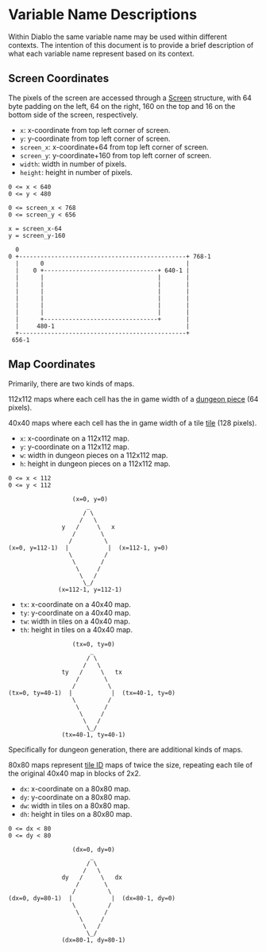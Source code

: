 # Variable Name Descriptions

Within Diablo the same variable name may be used within different contexts. The intention of this document is to provide a brief description of what each variable name represent based on its context.

## Screen Coordinates

The pixels of the screen are accessed through a [Screen](https://github.com/sanctuary/notes/blob/master/structs.h#Screen) structure, with 64 byte padding on the left, 64 on the right, 160 on the top and 16 on the bottom side of the screen, respectively.

* `x`: x-coordinate from top left corner of screen.
* `y`: y-coordinate from top left corner of screen.
* `screen_x`: x-coordinate+64 from top left corner of screen.
* `screen_y`: y-coordinate+160 from top left corner of screen.
* `width`: width in number of pixels.
* `height`: height in number of pixels.

```
0 <= x < 640
0 <= y < 480

0 <= screen_x < 768
0 <= screen_y < 656

x = screen_x-64
y = screen_y-160

  0
0 +-----------------------------------------------+ 768-1
  |      0                                        |
  |    0 +--------------------------------+ 640-1 |
  |      |                                |       |
  |      |                                |       |
  |      |                                |       |
  |      |                                |       |
  |      |                                |       |
  |      |                                |       |
  |      +--------------------------------+       |
  |     480-1                                     |
  +-----------------------------------------------+
 656-1
```

## Map Coordinates

Primarily, there are two kinds of maps.

112x112 maps where each cell has the in game width of a [dungeon piece](https://godoc.org/github.com/sanctuary/formats/level/min) (64 pixels).

40x40 maps where each cell has the in game width of a tile [tile](https://godoc.org/github.com/sanctuary/formats/level/til) (128 pixels).

* `x`: x-coordinate on a 112x112 map.
* `y`: y-coordinate on a 112x112 map.
* `w`: width in dungeon pieces on a 112x112 map.
* `h`: height in dungeon pieces on a 112x112 map.

```
0 <= x < 112
0 <= y < 112

                  (x=0, y=0)
                      _
                     / \
                    /   \
               y   /     \   x
                  /       \
                 /         \
(x=0, y=112-1)  |           |  (x=112-1, y=0)
                 \         /
                  \       /
                   \     /
                    \   /
                     \_/
              (x=112-1, y=112-1)
```

* `tx`: x-coordinate on a 40x40 map.
* `ty`: y-coordinate on a 40x40 map.
* `tw`: width in tiles on a 40x40 map.
* `th`: height in tiles on a 40x40 map.

```
                  (tx=0, ty=0)
                       _
                      / \
                     /   \
               ty   /     \   tx
                   /       \
                  /         \
(tx=0, ty=40-1)  |           |  (tx=40-1, ty=0)
                  \         /
                   \       /
                    \     /
                     \   /
                      \_/
               (tx=40-1, ty=40-1)
```

Specifically for dungeon generation, there are additional kinds of maps.

80x80 maps represent [tile ID](https://github.com/sanctuary/notes/blob/master/enums.h#l1_tile_id) maps of twice the size, repeating each tile of the original 40x40 map in blocks of 2x2.

* `dx`: x-coordinate on a 80x80 map.
* `dy`: y-coordinate on a 80x80 map.
* `dw`: width in tiles on a 80x80 map.
* `dh`: height in tiles on a 80x80 map.

```
0 <= dx < 80
0 <= dy < 80

                  (dx=0, dy=0)
                       _
                      / \
                     /   \
               dy   /     \   dx
                   /       \
                  /         \
(dx=0, dy=80-1)  |           |  (dx=80-1, dy=0)
                  \         /
                   \       /
                    \     /
                     \   /
                      \_/
               (dx=80-1, dy=80-1)
```
